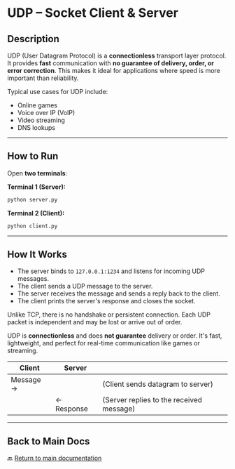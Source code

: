 # UDP – Socket Client & Server

## Description

UDP (User Datagram Protocol) is a **connectionless** transport layer protocol. It provides **fast** communication with **no guarantee of delivery, order, or error correction**. This makes it ideal for applications where speed is more important than reliability.

Typical use cases for UDP include:
- Online games
- Voice over IP (VoIP)
- Video streaming
- DNS lookups

---

## How to Run

Open **two terminals**:

**Terminal 1 (Server):**
```bash
python server.py
```

**Terminal 2 (Client):**
```bash
python client.py
```

---

## How It Works

- The server binds to `127.0.0.1:1234` and listens for incoming UDP messages.
- The client sends a UDP message to the server.
- The server receives the message and sends a reply back to the client.
- The client prints the server's response and closes the socket.

Unlike TCP, there is no handshake or persistent connection. Each UDP packet is independent and may be lost or arrive out of order.

UDP is **connectionless** and does **not guarantee** delivery or order. It's fast, lightweight, and perfect for real-time communication like games or streaming.


| Client                     | Server                   |                                              |
|----------------------------|--------------------------|----------------------------------------------|
| Message →                  |                          | (Client sends datagram to server)            |
|                            | ← Response               | (Server replies to the received message)     |
---

## Back to Main Docs

🔙 [Return to main documentation](../README.md)
